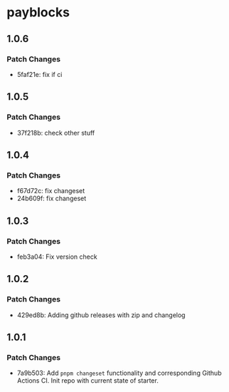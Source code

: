 # payblocks

## 1.0.6

### Patch Changes

- 5faf21e: fix if ci

## 1.0.5

### Patch Changes

- 37f218b: check other stuff

## 1.0.4

### Patch Changes

- f67d72c: fix changeset
- 24b609f: fix changeset

## 1.0.3

### Patch Changes

- feb3a04: Fix version check

## 1.0.2

### Patch Changes

- 429ed8b: Adding github releases with zip and changelog

## 1.0.1

### Patch Changes

- 7a9b503: Add `pnpm changeset` functionality and corresponding Github Actions CI. Init repo with current state of starter.
